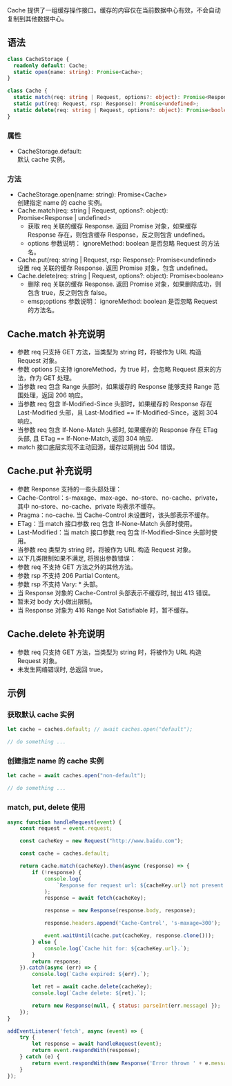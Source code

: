 Cache 提供了一组缓存操作接口。缓存的内容仅在当前数据中心有效，不会自动复制到其他数据中心。

## 语法
```typescript
class CacheStorage {
  readonly default: Cache;
  static open(name: string): Promise<Cache>;
}
```

```typescript
class Cache {
  static match(req: string | Request, options?: object): Promise<Response | undefined>;
  static put(req: Request, rsp: Response): Promise<undefined>;
  static delete(req: string | Request, options?: object): Promise<boolean>;
}
```

### 属性
- CacheStorage.default: <br>默认 cache 实例。

### 方法
- CacheStorage.open(name: string):  Promise&lt;Cache&gt;<br>创建指定 name 的 cache 实例。
- Cache.match(req: string | Request, options?: object):  Promise&lt;Response | undefined&gt;
  - 获取 req 关联的缓存 Response. 返回 Promise 对象，如果缓存 Response 存在，则包含缓存 Response，反之则包含 undefined。
  - options 参数说明：
   ignoreMethod: boolean 是否忽略 Request 的方法名。
- Cache.put(req: string | Request, rsp: Response):  Promise&lt;undefined&gt;<br>设置 req 关联的缓存 Response. 返回 Promise 对象，包含 undefined。
- Cache.delete(req: string | Request, options?: object):  Promise&lt;boolean&gt;
  - 删除 req 关联的缓存 Response. 返回 Promise 对象，如果删除成功，则包含 true，反之则包含 false。
  - emsp;options 参数说明： 
   ignoreMethod: boolean 是否忽略 Request 的方法名。

## Cache.match 补充说明
- 参数 req 只支持 GET 方法，当类型为 string 时，将被作为 URL 构造 Request 对象。
- 参数 options 只支持 ignoreMethod，为 true 时，会忽略 Request 原来的方法，作为 GET 处理。
- 当参数 req 包含 Range 头部时，如果缓存的 Response 能够支持 Range 范围处理，返回 206 响应。
- 当参数 req 包含 If-Modified-Since 头部时，如果缓存的 Response 存在 Last-Modified 头部，且 Last-Modified == If-Modified-Since，返回 304 响应。
- 当参数 req 包含 If-None-Match 头部时, 如果缓存的 Response 存在 ETag 头部, 且 ETag == If-None-Match, 返回 304 响应.
- match 接口底层实现不主动回源，缓存过期抛出 504 错误。

## Cache.put 补充说明
- 参数 Response 支持的一些头部处理：
 - Cache-Control：s-maxage、max-age、no-store、no-cache、private，其中 no-store、no-cache、private 均表示不缓存。
 - Pragma：no-cache. 当 Cache-Control 未设置时，该头部表示不缓存。
 - ETag：当 match 接口参数 req 包含 If-None-Match 头部时使用。
 - Last-Modified：当 match 接口参数 req 包含 If-Modified-Since 头部时使用。
- 当参数 req 类型为 string 时，将被作为 URL 构造 Request 对象。
- 以下几类限制如果不满足, 将抛出参数错误：
 - 参数 req 不支持 GET 方法之外的其他方法。
 - 参数 rsp 不支持 206 Partial Content。
 - 参数 rsp 不支持 Vary: * 头部。
- 当 Response 对象的 Cache-Control 头部表示不缓存时, 抛出 413 错误。
- 暂未对 body 大小做出限制。
- 当 Response 对象为 416 Range Not Satisfiable 时，暂不缓存。

## Cache.delete 补充说明
- 参数 req 只支持 GET 方法，当类型为 string 时，将被作为 URL 构造 Request 对象。
- 未发生网络错误时, 总返回 true。

## 示例
### 获取默认 cache 实例
```js
let cache = caches.default; // await caches.open("default");

// do something ...
```

### 创建指定 name 的 cache 实例

```js
let cache = await caches.open("non-default");

// do something ...
```

### match, put, delete 使用
```js
async function handleRequest(event) {
    const request = event.request;

    const cacheKey = new Request("http://www.baidu.com");

    const cache = caches.default;

    return cache.match(cacheKey).then(async (response) => {
        if (!response) {
            console.log(
                `Response for request url: ${cacheKey.url} not present in cache. Fetching and caching request.`
            );
            response = await fetch(cacheKey);

            response = new Response(response.body, response);

            response.headers.append('Cache-Control', 's-maxage=300');

            event.waitUntil(cache.put(cacheKey, response.clone()));
        } else {
            console.log(`Cache hit for: ${cacheKey.url}.`);
        }
        return response;
    }).catch(async (err) => {
        console.log(`Cache expired: ${err}.`);

        let ret = await cache.delete(cacheKey);
        console.log(`Cache delete: ${ret}.`);

        return new Response(null, { status: parseInt(err.message) });
    });
}

addEventListener('fetch', async (event) => {
    try {
        let response = await handleRequest(event);
        return event.respondWith(response);
    } catch (e) {
        return event.respondWith(new Response('Error thrown ' + e.message));
    }
});
```

